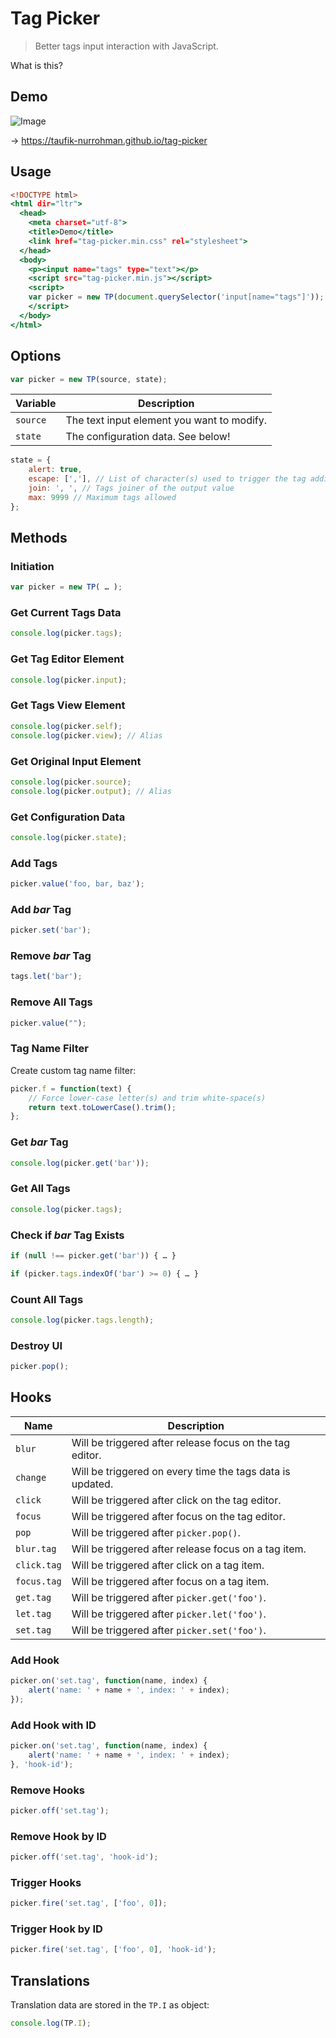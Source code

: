 Tag Picker
==========

> Better tags input interaction with JavaScript.

What is this?

Demo
----

![Image](https://user-images.githubusercontent.com/1669261/69968635-633f9d80-154d-11ea-8632-1694fd52a985.gif)

&rarr; https://taufik-nurrohman.github.io/tag-picker

Usage
-----

~~~ .html
<!DOCTYPE html>
<html dir="ltr">
  <head>
    <meta charset="utf-8">
    <title>Demo</title>
    <link href="tag-picker.min.css" rel="stylesheet">
  </head>
  <body>
    <p><input name="tags" type="text"></p>
    <script src="tag-picker.min.js"></script>
    <script>
    var picker = new TP(document.querySelector('input[name="tags"]'));
    </script>
  </body>
</html>
~~~

Options
-------

~~~ .js
var picker = new TP(source, state);
~~~

Variable | Description
-------- | -----------
`source` | The text input element you want to modify.
`state` | The configuration data. See below!

~~~ .js
state = {
    alert: true,
    escape: [','], // List of character(s) used to trigger the tag addition
    join: ', ', // Tags joiner of the output value
    max: 9999 // Maximum tags allowed
};
~~~

Methods
-------

### Initiation

~~~ .js
var picker = new TP( … );
~~~

### Get Current Tags Data

~~~ .js
console.log(picker.tags);
~~~

### Get Tag Editor Element

~~~ .js
console.log(picker.input);
~~~

### Get Tags View Element

~~~ .js
console.log(picker.self);
console.log(picker.view); // Alias
~~~

### Get Original Input Element

~~~ .js
console.log(picker.source);
console.log(picker.output); // Alias
~~~

### Get Configuration Data

~~~ .js
console.log(picker.state);
~~~

### Add Tags

~~~ .js
picker.value('foo, bar, baz');
~~~

### Add _bar_ Tag

~~~ .js
picker.set('bar');
~~~

### Remove _bar_ Tag

~~~ .js
tags.let('bar');
~~~

### Remove All Tags

~~~ .js
picker.value("");
~~~

### Tag Name Filter

Create custom tag name filter:

~~~ .js
picker.f = function(text) {
    // Force lower-case letter(s) and trim white-space(s)
    return text.toLowerCase().trim();
};
~~~

### Get _bar_ Tag

~~~ .js
console.log(picker.get('bar'));
~~~

### Get All Tags

~~~ .js
console.log(picker.tags);
~~~

### Check if _bar_ Tag Exists

~~~ .js
if (null !== picker.get('bar')) { … }
~~~

~~~ .js
if (picker.tags.indexOf('bar') >= 0) { … }
~~~


### Count All Tags

~~~ .js
console.log(picker.tags.length);
~~~

### Destroy UI

~~~ .js
picker.pop();
~~~

Hooks
-----

Name | Description
---- | -----------
`blur` | Will be triggered after release focus on the tag editor.
`change` | Will be triggered on every time the tags data is updated.
`click` | Will be triggered after click on the tag editor.
`focus` | Will be triggered after focus on the tag editor.
`pop` | Will be triggered after `picker.pop()`.
`blur.tag` | Will be triggered after release focus on a tag item.
`click.tag` | Will be triggered after click on a tag item.
`focus.tag` | Will be triggered after focus on a tag item.
`get.tag` | Will be triggered after `picker.get('foo')`.
`let.tag` | Will be triggered after `picker.let('foo')`.
`set.tag` | Will be triggered after `picker.set('foo')`.

### Add Hook

~~~ .js
picker.on('set.tag', function(name, index) {
    alert('name: ' + name + ', index: ' + index);
});
~~~

### Add Hook with ID

~~~ .js
picker.on('set.tag', function(name, index) {
    alert('name: ' + name + ', index: ' + index);
}, 'hook-id');
~~~

### Remove Hooks

~~~ .js
picker.off('set.tag');
~~~

### Remove Hook by ID

~~~ .js
picker.off('set.tag', 'hook-id');
~~~

### Trigger Hooks

~~~ .js
picker.fire('set.tag', ['foo', 0]);
~~~

### Trigger Hook by ID

~~~ .js
picker.fire('set.tag', ['foo', 0], 'hook-id');
~~~

Translations
------------

Translation data are stored in the `TP.I` as object:

~~~ .js
console.log(TP.I);
~~~